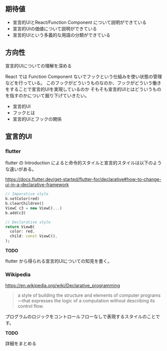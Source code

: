 
## 期待値

- 宣言的UIとReact/Function Component について説明ができている
- 宣言的UIの価値について説明ができている
- 宣言的UIという多義的な用語の分類ができている

## 方向性

宣言的UIについての理解を深める

React では Function Component ないでフックという仕組みを使い状態の管理などを行っている。
このフックがどういうものなのか、フックがどういう働きをすることで宣言的UIを実現しているのか
そもそも宣言的UIとはどういうものを指すのかについて掘り下げていきたい。

- 宣言的UI
- フックとは
- 宣言的UIとフックの関係


## 宣言的UI

### flutter
flutter の Introduction によると命令的スタイルと宣言的スタイルは以下のような違いがある。

https://docs.flutter.dev/get-started/flutter-for/declarative#how-to-change-ui-in-a-declarative-framework

```dart
// Imperative style
b.setColor(red)
b.clearChildren()
ViewC c3 = new ViewC(...)
b.add(c3)

// Declarative style
return ViewB(
  color: red,
  child: const ViewC(),
);

```

**TODO**

flutter から得られる宣言的UIについての知見を書く。

### Wikipedia

https://en.wikipedia.org/wiki/Declarative_programming

> a style of building the structure and elements of computer programs—that expresses the logic of a computation without describing its control flow.

プログラムのロジックをコントロールフローなしで表現するスタイルのことです。

**TODO**

詳細をまとめる

